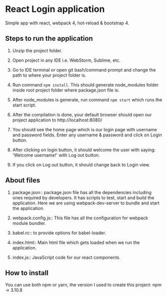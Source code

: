 # React Login application

Simple app with react, webpack 4, hot-reload &amp; bootstrap 4.

## Steps to run the application

1. Unzip the project folder.

2. Open project in any IDE i.e. WebStorm, Sublime, etc.

3. Go to IDE terminal or open git bash/command prompt and change the path to where your project folder is.

4. Run command `npm install`. This should generate node_modules folder inside root project folder where package.json file is.

5. After node_modules is generate, run command `npm start` which runs the start script.

6. After the compilation is done, your default browser should open our project application to http://localhost:8080/

7. You should see the home page which is our login page with username and password fields. Enter any username &amp; password and click on Login button.

8. After clicking on login button, it should welcome the user with saying: 'Welcome username!' with Log out button.

9. If you click on Log out button, it should change back to Login view.


## About files

1. package.json::
package.json file has all the dependencies including ones required by developers. It has scripts to test, start and build the application.
Here we are using webpack-dev-server to bundle and start the application.

2. webpack.config.js::
This file has all the configuration for webpack module bundler.

3. babel.rc::
to provide options for babel-loader.

4. index.html::
Main html file which gets loaded when we run the application.

5. index.js::
JavaScript code for our react components.


## How to install
You can use both npm or yarn, the version I used to create this project:
npm -> 3.10.8

